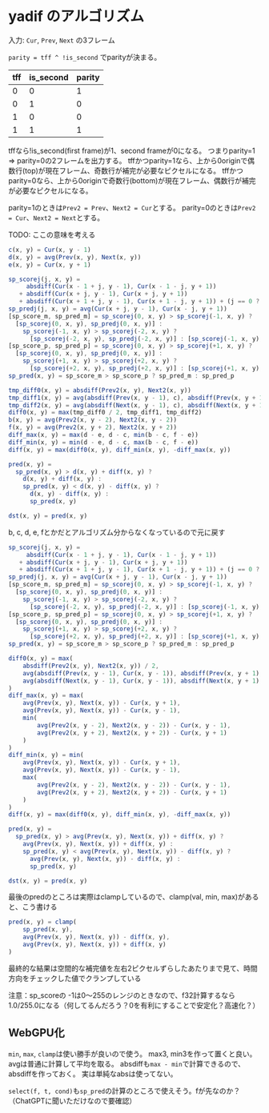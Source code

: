 # yadif のアルゴリズム

入力: `Cur`, `Prev`, `Next` の3フレーム

`parity = tff ^ !is_second` でparityが決まる。

|tff|is_second|parity|
|---|--------|------|
|0  |0       |1     |
|0  |1       |0     |
|1  |0       |0     |
|1  |1       |1     |

tffなら!is_second(first frame)が1、second frameが0になる。
つまりparity=1 => parity=0の2フレームを出力する。
tffかつparity=1なら、上から0originで偶数行(top)が現在フレーム、奇数行が補完が必要なピクセルになる。
tffかつparity=0なら、上から0originで奇数行(bottom)が現在フレーム、偶数行が補完が必要なピクセルになる。

parity=1のときは`Prev2 = Prev`、`Next2 = Cur`とする。
parity=0のときは`Prev2 = Cur`、`Next2 = Next`とする。

TODO: ここの意味を考える

```javascript
c(x, y) = Cur(x, y - 1)
d(x, y) = avg(Prev(x, y), Next(x, y))
e(x, y) = Cur(x, y + 1)

sp_scorej(j, x, y) =
     absdiff(Cur(x - 1 + j, y - 1), Cur(x - 1 - j, y + 1))
   + absdiff(Cur(x + j, y - 1), Cur(x + j, y + 1))
   + absdiff(Cur(x + 1 + j, y - 1), Cur(x + 1 - j, y + 1)) + (j == 0 ? -1 : 0)
sp_predj(j, x, y) = avg(Cur(x + j, y - 1), Cur(x - j, y + 1))
[sp_score_m, sp_pred_m] = sp_scorej(0, x, y) > sp_scorej(-1, x, y) ?
  [sp_scorej(0, x, y), sp_predj(0, x, y)] :
    sp_scorej(-1, x, y) > sp_scorej(-2, x, y) ?
      [sp_scorej(-2, x, y), sp_predj(-2, x, y)] : [sp_scorej(-1, x, y), sp_predj(-1, x, y)]
[sp_score_p, sp_pred_p] = sp_scorej(0, x, y) > sp_scorej(+1, x, y) ?
  [sp_scorej(0, x, y), sp_predj(0, x, y)] :
    sp_scorej(+1, x, y) > sp_scorej(+2, x, y) ?
      [sp_scorej(+2, x, y), sp_predj(+2, x, y)] : [sp_scorej(+1, x, y), sp_predj(+1, x, y)]
sp_pred(x, y) = sp_score_m > sp_score_p ? sp_pred_m : sp_pred_p

tmp_diff0(x, y) = absdiff(Prev2(x, y), Next2(x, y))
tmp_diff1(x, y) = avg(absdiff(Prev(x, y - 1), c), absdiff(Prev(x, y + 1), e))
tmp_diff2(x, y) = avg(absdiff(Next(x, y - 1), c), absdiff(Next(x, y + 1), e))
diff0(x, y) = max(tmp_diff0 / 2, tmp_diff1, tmp_diff2)
b(x, y) = avg(Prev2(x, y - 2), Next2(x, y - 2))
f(x, y) = avg(Prev2(x, y + 2), Next2(x, y + 2))
diff_max(x, y) = max(d - e, d - c, min(b - c, f - e))
diff_min(x, y) = min(d - e, d - c, max(b - c, f - e))
diff(x, y) = max(diff0(x, y), diff_min(x, y), -diff_max(x, y))

pred(x, y) =
  sp_pred(x, y) > d(x, y) + diff(x, y) ?
    d(x, y) + diff(x, y) :
    sp_pred(x, y) < d(x, y) - diff(x, y) ?
      d(x, y) - diff(x, y) :
      sp_pred(x, y)

dst(x, y) = pred(x, y)
```

b, c, d, e, fとかだとアルゴリズム分からなくなっているので元に戻す

```javascript
sp_scorej(j, x, y) =
     absdiff(Cur(x - 1 + j, y - 1), Cur(x - 1 - j, y + 1))
   + absdiff(Cur(x + j, y - 1), Cur(x + j, y + 1))
   + absdiff(Cur(x + 1 + j, y - 1), Cur(x + 1 - j, y + 1)) + (j == 0 ? -1 : 0)
sp_predj(j, x, y) = avg(Cur(x + j, y - 1), Cur(x - j, y + 1))
[sp_score_m, sp_pred_m] = sp_scorej(0, x, y) > sp_scorej(-1, x, y) ?
  [sp_scorej(0, x, y), sp_predj(0, x, y)] :
    sp_scorej(-1, x, y) > sp_scorej(-2, x, y) ?
      [sp_scorej(-2, x, y), sp_predj(-2, x, y)] : [sp_scorej(-1, x, y), sp_predj(-1, x, y)]
[sp_score_p, sp_pred_p] = sp_scorej(0, x, y) > sp_scorej(+1, x, y) ?
  [sp_scorej(0, x, y), sp_predj(0, x, y)] :
    sp_scorej(+1, x, y) > sp_scorej(+2, x, y) ?
      [sp_scorej(+2, x, y), sp_predj(+2, x, y)] : [sp_scorej(+1, x, y), sp_predj(+1, x, y)]
sp_pred(x, y) = sp_score_m > sp_score_p ? sp_pred_m : sp_pred_p

diff0(x, y) = max(
    absdiff(Prev2(x, y), Next2(x, y)) / 2,
    avg(absdiff(Prev(x, y - 1), Cur(x, y - 1)), absdiff(Prev(x, y + 1), Cur(x, y + 1))),
    avg(absdiff(Next(x, y - 1), Cur(x, y - 1)), absdiff(Next(x, y + 1), Cur(x, y + 1)))
)
diff_max(x, y) = max(
    avg(Prev(x, y), Next(x, y)) - Cur(x, y + 1),
    avg(Prev(x, y), Next(x, y)) - Cur(x, y - 1),
    min(
        avg(Prev2(x, y - 2), Next2(x, y - 2)) - Cur(x, y - 1),
        avg(Prev2(x, y + 2), Next2(x, y + 2)) - Cur(x, y + 1)
    )
)
diff_min(x, y) = min(
    avg(Prev(x, y), Next(x, y)) - Cur(x, y + 1),
    avg(Prev(x, y), Next(x, y)) - Cur(x, y - 1),
    max(
        avg(Prev2(x, y - 2), Next2(x, y - 2)) - Cur(x, y - 1),
        avg(Prev2(x, y + 2), Next2(x, y + 2)) - Cur(x, y + 1)
    )
)
diff(x, y) = max(diff0(x, y), diff_min(x, y), -diff_max(x, y))

pred(x, y) =
  sp_pred(x, y) > avg(Prev(x, y), Next(x, y)) + diff(x, y) ?
    avg(Prev(x, y), Next(x, y)) + diff(x, y) :
    sp_pred(x, y) < avg(Prev(x, y), Next(x, y)) - diff(x, y) ?
      avg(Prev(x, y), Next(x, y)) - diff(x, y) :
      sp_pred(x, y)

dst(x, y) = pred(x, y)
```

最後のpredのところは実際はclampしているので、clamp(val, min, max)があると、こう書ける

```javascript
pred(x, y) = clamp(
    sp_pred(x, y),
    avg(Prev(x, y), Next(x, y)) - diff(x, y),
    avg(Prev(x, y), Next(x, y)) + diff(x, y)
)
```

最終的な結果は空間的な補完値を左右2ピクセルずらしたあたりまで見て、時間方向をチェックした値でクランプしている

注意：sp_scoreの -1は0～255のレンジのときなので、f32計算するなら1.0/255.0になる（何してるんだろう？0を有利にすることで安定化？高速化？）

## WebGPU化

`min`, `max`, `clamp`は使い勝手が良いので使う。
max3, min3を作って置くと良い。
avgは普通に計算して平均を取る。
absdiffも`max - min`で計算できるので、absdiffを作っておく。
実は単純なabsは使ってない。

`select(f, t, cond)`も`sp_pred`の計算のところで使えそう。fが先なのか？（ChatGPTに聞いただけなので要確認）


